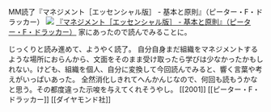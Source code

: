 MM読了『マネジメント［エッセンシャル版］ - 基本と原則』（ピーター・F・ドラッカー）
[![](https://images-fe.ssl-images-amazon.com/images/I/41AY8WEF74L._SL160_.jpg)](http://www.amazon.co.jp/exec/obidos/ASIN/4478410232/choiyaki81-22/ref=nosim)
[『マネジメント［エッセンシャル版］ - 基本と原則』（ピーター・F・ドラッカー）](http://www.amazon.co.jp/exec/obidos/ASIN/4478410232/choiyaki81-22/ref=nosim)
家にあったので読んでみることに。

じっくりと読み進めて、ようやく読了。
自分自身まだ組織をマネジメントするような場所におらんから、文面をそのまま受け取ったら学びは少なかったかもしれない。けども、組織を個人、自分に変換して今回読んでみると、響く言葉や考えがいっぱいあった。
全然消化しきれてへんかんじなので、何回も読もうかなと思う。その都度違った示唆を与えてくれそうやし。
[[2001]] [[ピーター・F・ドラッカー]] [[ダイヤモンド社]]
